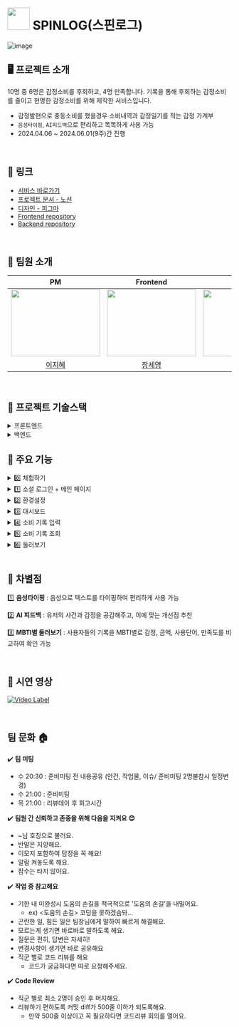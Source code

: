 # <img src='https://raw.githubusercontent.com/SpinLog/frontend/6e13a3f87e406f0679538316c32252f38e8de33c/src/assets/images/bird/satisfactionBird.svg' width="50"/> SPINLOG(스핀로그)


![image](https://github.com/SpinLog/frontend/assets/137787915/b0458341-d69f-4691-a924-afc344f8a6d0)

## 🖥️  프로젝트 소개 
10명 중 6명은 감정소비를 후회하고, 4명 만족합니다. 기록을 통해 후회하는 감정소비를 줄이고 현명한 감정소비를 위해 제작한 서비스입니다.

- 감정발현으로 충동소비를 했을경우 소비내역과 감정일기를 적는 감정 가계부
- `음성타이핑`, `AI피드백`으로 편리하고 똑똑하게 사용 가능
- 2024.04.06 ~ 2024.06.01(9주)간 진행
<br>


## 🔗 링크 
- [서비스 바로가기](https://spinlog.swygbro.com/)
- [프로젝트 문서 - 노션](https://cord-cook-21a.notion.site/SPINLOG-1cd0c570acd84e43966b8bb060a6aff7)
- [디자인 - 피그마](https://www.figma.com/design/MwHCdaOB9WlryjongPAvcp/%EC%8A%A4%EC%9C%84%ED%94%84-4%EA%B8%B0_%EB%84%88-T%EC%95%BC%3F?node-id=1574-9148)
- [Frontend repository](https://github.com/SpinLog/frontend)
- [Backend repository](https://github.com/SpinLog/backend)

<br>


## 🎤  팀원 소개
|  PM    |Frontend|Frontend|Backend |Backend |Backend |
| :----: | :----: | :----: | :----: | :----: | :----: |
|<img src="https://github.com/user-attachments/assets/ff376b29-c07d-4803-8071-9f2fae478f8c" width="200" height="150"/>|<img src="https://github.com/user-attachments/assets/52d5225f-54c3-4f41-95b2-78a98fe31012" width="200" height="150"/>|<img src="https://github.com/user-attachments/assets/d3a0ac92-727b-4ba6-9179-11db87c3e51d" width="200" height="150"/>|<img src="https://github.com/user-attachments/assets/654b84f2-35eb-400e-9e7c-0fc60b15d655" width="200" height="150"/>|<img src="https://github.com/user-attachments/assets/79ae3f10-7ef0-427f-a719-eaa23b49b354" width="200" height="150"/>|<img src="https://github.com/user-attachments/assets/c138d420-97b5-497b-b4c9-f43eec492c7a" width="200" height="150"/>|
|[이지혜](https://github.com/easyhey)|[장세영](https://github.com/JANGSEYEONG)|[이호찬](https://github.com/lhc0506)|[정영동](https://github.com/Yeongdong)|[한상현](https://github.com/Hansanghyun-github)|[황중섭](https://github.com/seop-h)|
<br>

## 🧬 프로젝트 기술스택

<details>
<summary>프론트엔드</summary>

<br/>

![Badge](https://img.shields.io/badge/React-61DAFB?style=flat&logo=react&logoColor=white) ![Badge](https://img.shields.io/badge/TypeScript-3178C6?style=flat&logo=typescript&logoColor=white) ![Badge](https://img.shields.io/badge/Styled_Component-DB7093?style=flat&logo=styledcomponents&logoColor=white)
![Badge](https://img.shields.io/badge/PWA-5A0FC8?style=flat&logo=pwa&logoColor=white)

**클라이언트 상태 관리**
![Badge](https://img.shields.io/badge/Zustand-F56D2C?style=flat&logoColor=white) 

**서버 상태 관리**
![Badge](https://img.shields.io/badge/React_Query-FF4154?style=flat&logo=reactquery&logoColor=white) + 
![Badge](https://img.shields.io/badge/Axios-5A29E4?style=flat&logo=axios&logoColor=white)


 **패키지매니저**
![Badge](https://img.shields.io/badge/yarn-2C8EBB?style=flat&logo=yarn&logoColor=white)

**CI/CD**
![Badge](https://img.shields.io/badge/Husky-000000?style=flat&logoColor=white) 
![Badge](https://img.shields.io/badge/ESLint-4B32C3?style=flat&logo=eslint&logoColor=white)
![Badge](https://img.shields.io/badge/Prettier-F7B93E?style=flat&logo=prettier&logoColor=white)
![Badge](https://img.shields.io/badge/SWYG-2A6FFF?style=flat&logoColor=white) ![Badge](https://img.shields.io/badge/Vercel-000000?style=flat&logo=vercel&logoColor=white)

**빌드 도구**
![Badge](https://img.shields.io/badge/Vite-646CFF?style=flat&logo=vite&logoColor=white)


**버전 관리 및 협업**
![Badge](https://img.shields.io/badge/Git-F05032?style=flat&logo=git&logoColor=white)
![Badge](https://img.shields.io/badge/GitHub-181717?style=flat&logo=github&logoColor=white)



**그 외 라이브러리**
`react-hook-form` `react-router-dom`
`apexcharts` `react-wordcloud` `react-speech-kit` `react-helmet-async`
`date-fns`
`lodash`
</details>

<details>
<summary>백엔드</summary>
<img width="644" alt="back-stack" src="https://github.com/SpinLog/.github/assets/63975200/5f102726-60cc-4ba0-a363-fa51364dad40">
</details>

## 🌟 주요 기능

<details>

<summary>0️⃣ 체험하기</summary>

<img width="200" alt="gif" src="https://github.com/SpinLog/frontend/assets/137787915/c0fb2bd3-e260-4718-92ef-dd1c34e16d0f">

- 로그인 없이도 둘러보기 페이지를 제외한 서비스 이용 가능
- 최대 소비 10개까지 작성 가능하며, 체험하기 종료 전까지 브라우저의 로컬 스토리지에 저장

</details>

<details>

<summary>1️⃣ 소셜 로그인 + 메인 페이지</summary>
<img width="1121" alt="image" src="https://github.com/SpinLog/frontend/assets/137787915/7b50176b-ef46-4422-8f76-dce0bad0ea41">

- 카카오, 네이버, 구글로 간편하게 로그인 가능
- 메인 페이지에서 월별 소비, 절약 내역을 한눈에 파악

</details>

<details>
<summary>2️⃣ 환경설정</summary>
<img width="281" alt="image" src="https://github.com/SpinLog/frontend/assets/137787915/95671da7-19f6-4364-884f-618423c15075">

- 이번 달 예산 설정, 유저 별 정보 저장

</details>

<details>
<summary>3️⃣ 대시보드</summary>
<img width="278" alt="image" src="https://github.com/SpinLog/frontend/assets/137787915/a01855a0-6526-4568-9872-67ba2f85e490">

- 한달 간의 데이터를 도넛 차트와 일별 차트로 한눈에 파악

</details>


<details>
<summary>4️⃣ 소비 기록 입력</summary>
<img width="843" alt="image" src="https://github.com/SpinLog/frontend/assets/137787915/0184a550-8d01-42fa-96f5-bc89d9412bb7">

- 브라우저의 음성인식 API를 활용하여 음성으로 간단하게 텍스트 입력

</details>

<details>
<summary>5️⃣ 소비 기록 조회</summary>
<img width="849" alt="image" src="https://github.com/SpinLog/frontend/assets/137787915/ee3dcce3-137a-4250-9a06-f768089fb3d6">

- 소비 기록 별 상세조회
  - 기록 수정, 삭제 기능
  - AI 한마디 듣기 버튼을 통해, 소비에 대한 평가 받기 
- 소비 기록 내역 조회
  - 필터, 검색어를 활용하여 원하는 조건의 기록을 조회 

</details>

<details>
<summary>6️⃣ 둘러보기</summary>
<img width="936" alt="image" src="https://github.com/SpinLog/frontend/assets/137787915/4f3dc910-16c8-409f-852a-b3235d184b55">

- 유저들의 데이터를 바탕으로 MBTI 별, 성별 별로 감정/일별/메모/만족도 값을 다양한 형태로 표현

</details>

<br>

## 🌙 차별점

1️⃣ **음성타이핑** : 음성으로 텍스트를 타이핑하여 편리하게 사용 가능

2️⃣ **AI 피드백** : 유저의 사건과 감정을 공감해주고, 이에 맞는 개선점 추천

3️⃣ **MBTI별 둘러보기** : 사용자들의 기록을 MBTI별로 감정, 금액, 사용단어, 만족도를 비교하여 확인 가능
    
<br>

## 🎥 시연 영상 
[![Video Label](http://img.youtube.com/vi/qO-AFYMPyZU/0.jpg)](https://www.youtube.com/watch?v=qO-AFYMPyZU)

<br>

## 팀 문화 🏠

✔️ **팀 미팅**
- 수 20:30 : 준비미팅 전 내용공유 (안건, 작업물, 이슈/ 준비미팅 2명불참시 일정변경)
- 수 21:00 : 준비미팅
- 목 21:00 : 리뷰데이 후 회고시간

✔️ **팀원 간 신뢰하고 존중을 위해 다음을 지켜요 😊**
- ~님 호칭으로 불러요.
- 반말은 지양해요.
- 이모지 포함하여 답장을 꼭 해요!
- 알람 켜놓도록 해요.
- 잠수는 타지 않아요.

✔️ **작업 중 참고해요**
- 기한 내 미완성시 도움의 손길을 적극적으로 '도움의 손길'을 내밀어요.
    - ex) <도움의 손길> 코딩을 못하겠슴돠...
- 곤란한 일, 힘든 일은 팀장님에게 말하여 빠르게 해결해요.
- 모르는게 생기면 바로바로 말하도록 해요.
- 질문은 편히, 답변은 자세히!
- 변경사항이 생기면 바로 공유해요
- 직군 별로 코드 리뷰를 해요
    - 코드가 궁금하다면 따로 요청해주세요.

✔️ **Code Review**
- 직군 별로 최소 2명이 승인 후 머지해요.
- 리뷰하기 편하도록 커밋 diff가 500줄 이하가 되도록해요.
    - 만약 500줄 이상이고 꼭 필요하다면 코드리뷰 회의를 열어요.
      <br>
